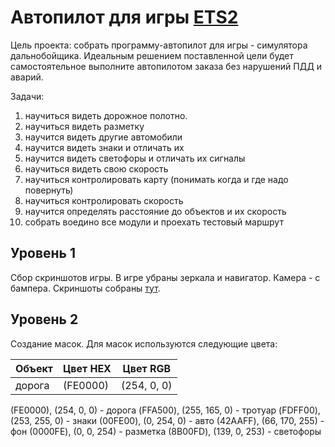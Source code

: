# Автопилот для игры [ETS2](https://store.steampowered.com/app/227300/Euro_Truck_Simulator_2/)

Цель проекта: собрать программу-автопилот для игры - симулятора дальнобойщика. Идеальным решением поставленной цели будет самостоятельное выполните автопилотом заказа без нарушений ПДД и аварий.

Задачи: 
1) научиться видеть дорожное полотно.
2) научиться видеть разметку
3) научится видеть другие автомобили 
4) научится видеть знаки и отличать их 
5) научится видеть светофоры и отличать их сигналы
6) научиться видеть свою скорость 
7) научиться контролировать карту (понимать когда и где надо повернуть)
8) научиться контролировать скорость 
9) научится определять расстояние до объектов и их скорость
10) собрать воедино все модули и проехать тестовый маршрут

## Уровень 1
Сбор скриншотов игры. В игре убраны зеркала и навигатор. Камера - с бампера. Скриншоты собраны [тут](https://drive.google.com/drive/folders/11La854cDiWAVJsGm_5ss-wPlJlC-MccB?usp=share_link).

## Уровень 2
Создание масок. Для масок используются следующие цвета:

| Объект | Цвет HEX | Цвет RGB |
| --- | --- | --- |
| дорога | (FE0000) | (254, 0, 0)



(FE0000), (254,   0,   0)  - дорога
(FFA500), (255, 165,  0) - тротуар
(FDFF00), (253, 255, 0) - знаки
(00FE00), (0, 254, 0) - авто
(42AAFF), (66, 170, 255) - фон
(0000FE), (0, 0, 254)  - разметка
(8B00FD), (139, 0, 253) - светофоры
